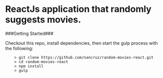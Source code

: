ReactJs application that randomly suggests movies.
====

###Getting Started###

Checkout this repo, install dependencies, then start the gulp process with the following:

```
	> git clone https://github.com/nancruz/random-movies-react.git
	> cd random-movies-react
	> npm install
	> gulp
```
